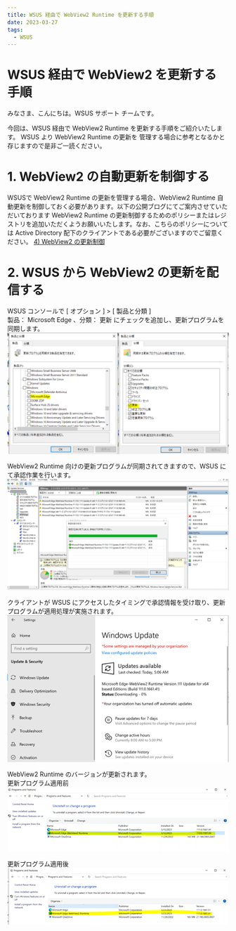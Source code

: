 ```yaml
---
title: WSUS 経由で WebView2 Runtime を更新する手順
date: 2023-03-27
tags:
  - WSUS
---
```


# WSUS 経由で WebView2 を更新する手順 
みなさま、こんにちは。WSUS サポート チームです。

今回は、WSUS 経由で WebView2 Runtime を更新する手順をご紹介いたします。
WSUS より WebView2 Runtime の更新を 管理する場合に参考となるかと存じますので是非ご一読ください。

# 1. WebView2 の自動更新を制御する  
WSUSで WebView2 Runtime の更新を管理する場合、WebView2 Runtime 自動更新を制御しておく必要があります。以下の公開ブログにてご案内させていただいております WebView2 Runtime の更新制御するためのポリシーまたはレジストリを追加いただくようお願いいたします。なお、こちらのポリシーについては Active Directory 配下のクライアントである必要がございますのでご留意ください。  [4) WebView2 の更新制御](https://jpdsi.github.io/blog/internet-explorer-microsoft-edge/how-and-why-to-update-edge/#4-WebView2-%E3%81%AE%E6%9B%B4%E6%96%B0%E5%88%B6%E5%BE%A1)


# 2. WSUS から WebView2 の更新を配信する  
WSUS コンソールで [ オプション ] > [ 製品と分類 ]  
製品： Microsoft Edge 、分類： 更新 にチェックを追加し、更新プログラムを同期します。  
![](2023-03-27_01/2023-03-27_01_1.png)  

WebView2 Runtime 向けの更新プログラムが同期されてきますので、WSUS にて承認作業を行います。    
![](2023-03-27_01/2023-03-27_01_2.png)

クライアントが WSUS にアクセスしたタイミングで承認情報を受け取り、更新プログラムが適用処理が実施されます。  
![](2023-03-27_01/2023-03-27_01_3.png)

WebView2 Runtime のバージョンが更新されます。  
更新プログラム適用前  
![](2023-03-27_01/2023-03-27_01_4.png)
 
更新プログラム適用後  
![](2023-03-27_01/2023-03-27_01_5.png)


